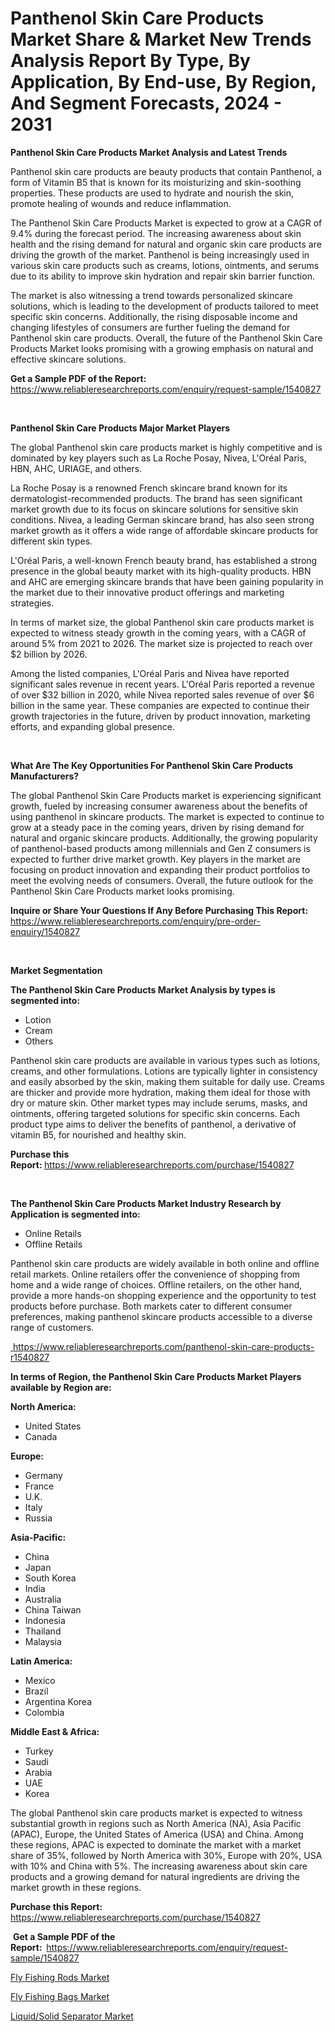 <p><h1>Panthenol Skin Care Products Market Share & Market New Trends Analysis Report By Type, By Application, By End-use, By Region, And Segment Forecasts, 2024 - 2031</h1></p><p><strong>Panthenol Skin Care Products Market Analysis and Latest Trends</strong></p>
<p><p>Panthenol skin care products are beauty products that contain Panthenol, a form of Vitamin B5 that is known for its moisturizing and skin-soothing properties. These products are used to hydrate and nourish the skin, promote healing of wounds and reduce inflammation.</p><p>The Panthenol Skin Care Products Market is expected to grow at a CAGR of 9.4% during the forecast period. The increasing awareness about skin health and the rising demand for natural and organic skin care products are driving the growth of the market. Panthenol is being increasingly used in various skin care products such as creams, lotions, ointments, and serums due to its ability to improve skin hydration and repair skin barrier function.</p><p>The market is also witnessing a trend towards personalized skincare solutions, which is leading to the development of products tailored to meet specific skin concerns. Additionally, the rising disposable income and changing lifestyles of consumers are further fueling the demand for Panthenol skin care products. Overall, the future of the Panthenol Skin Care Products Market looks promising with a growing emphasis on natural and effective skincare solutions.</p></p>
<p><strong>Get a Sample PDF of the Report:&nbsp;</strong> <a href="https://www.reliableresearchreports.com/enquiry/request-sample/1540827">https://www.reliableresearchreports.com/enquiry/request-sample/1540827</a></p>
<p>&nbsp;</p>
<p><strong>Panthenol Skin Care Products Major Market Players</strong></p>
<p><p>The global Panthenol skin care products market is highly competitive and is dominated by key players such as La Roche Posay, Nivea, L'Oréal Paris, HBN, AHC, URIAGE, and others. </p><p>La Roche Posay is a renowned French skincare brand known for its dermatologist-recommended products. The brand has seen significant market growth due to its focus on skincare solutions for sensitive skin conditions. Nivea, a leading German skincare brand, has also seen strong market growth as it offers a wide range of affordable skincare products for different skin types.</p><p>L'Oréal Paris, a well-known French beauty brand, has established a strong presence in the global beauty market with its high-quality products. HBN and AHC are emerging skincare brands that have been gaining popularity in the market due to their innovative product offerings and marketing strategies.</p><p>In terms of market size, the global Panthenol skin care products market is expected to witness steady growth in the coming years, with a CAGR of around 5% from 2021 to 2026. The market size is projected to reach over $2 billion by 2026.</p><p>Among the listed companies, L'Oréal Paris and Nivea have reported significant sales revenue in recent years. L'Oréal Paris reported a revenue of over $32 billion in 2020, while Nivea reported sales revenue of over $6 billion in the same year. These companies are expected to continue their growth trajectories in the future, driven by product innovation, marketing efforts, and expanding global presence.</p></p>
<p>&nbsp;</p>
<p><strong>What Are The Key Opportunities For Panthenol Skin Care Products Manufacturers?</strong></p>
<p><p>The global Panthenol Skin Care Products market is experiencing significant growth, fueled by increasing consumer awareness about the benefits of using panthenol in skincare products. The market is expected to continue to grow at a steady pace in the coming years, driven by rising demand for natural and organic skincare products. Additionally, the growing popularity of panthenol-based products among millennials and Gen Z consumers is expected to further drive market growth. Key players in the market are focusing on product innovation and expanding their product portfolios to meet the evolving needs of consumers. Overall, the future outlook for the Panthenol Skin Care Products market looks promising.</p></p>
<p><strong>Inquire or Share Your Questions If Any Before Purchasing This Report:</strong> <a href="https://www.reliableresearchreports.com/enquiry/pre-order-enquiry/1540827">https://www.reliableresearchreports.com/enquiry/pre-order-enquiry/1540827</a></p>
<p>&nbsp;</p>
<p><strong>Market Segmentation</strong></p>
<p><strong>The Panthenol Skin Care Products Market Analysis by types is segmented into:</strong></p>
<p><ul><li>Lotion</li><li>Cream</li><li>Others</li></ul></p>
<p><p>Panthenol skin care products are available in various types such as lotions, creams, and other formulations. Lotions are typically lighter in consistency and easily absorbed by the skin, making them suitable for daily use. Creams are thicker and provide more hydration, making them ideal for those with dry or mature skin. Other market types may include serums, masks, and ointments, offering targeted solutions for specific skin concerns. Each product type aims to deliver the benefits of panthenol, a derivative of vitamin B5, for nourished and healthy skin.</p></p>
<p><strong>Purchase this Report:&nbsp;</strong><a href="https://www.reliableresearchreports.com/purchase/1540827">https://www.reliableresearchreports.com/purchase/1540827</a></p>
<p>&nbsp;</p>
<p><strong>The Panthenol Skin Care Products Market Industry Research by Application is segmented into:</strong></p>
<p><ul><li>Online Retails</li><li>Offline Retails</li></ul></p>
<p><p>Panthenol skin care products are widely available in both online and offline retail markets. Online retailers offer the convenience of shopping from home and a wide range of choices. Offline retailers, on the other hand, provide a more hands-on shopping experience and the opportunity to test products before purchase. Both markets cater to different consumer preferences, making panthenol skincare products accessible to a diverse range of customers.</p></p>
<p><a href="https://www.reliableresearchreports.com/panthenol-skin-care-products-r1540827">&nbsp;https://www.reliableresearchreports.com/panthenol-skin-care-products-r1540827</a></p>
<p><strong>In terms of Region, the Panthenol Skin Care Products Market Players available by Region are:</strong></p>
<p>
    <p> <strong> North America: </strong>
        <ul>
            <li>United States</li>
            <li>Canada</li>
        </ul>
        </p> 
    <p> <strong> Europe: </strong>
        <ul>
            <li>Germany</li>
            <li>France</li>
            <li>U.K.</li>
            <li>Italy</li>
            <li>Russia</li>
        </ul>
        </p> 
    <p> <strong> Asia-Pacific: </strong>
        <ul>
            <li>China</li>
            <li>Japan</li>
            <li>South Korea</li>
            <li>India</li>
            <li>Australia</li>
            <li>China Taiwan</li>
            <li>Indonesia</li>
            <li>Thailand</li>
            <li>Malaysia</li>
        </ul>
        </p> 
    <p> <strong> Latin America: </strong>
        <ul>
            <li>Mexico</li>
            <li>Brazil</li>
            <li>Argentina Korea</li>
            <li>Colombia</li>
        </ul>
        </p> 
    <p> <strong> Middle East & Africa: </strong>
        <ul>
            <li>Turkey</li>
            <li>Saudi</li>
            <li>Arabia</li>
            <li>UAE</li>
            <li>Korea</li>
        </ul>
    </p>
    </p>
<p><p>The global Panthenol skin care products market is expected to witness substantial growth in regions such as North America (NA), Asia Pacific (APAC), Europe, the United States of America (USA) and China. Among these regions, APAC is expected to dominate the market with a market share of 35%, followed by North America with 30%, Europe with 20%, USA with 10% and China with 5%. The increasing awareness about skin care products and a growing demand for natural ingredients are driving the market growth in these regions.</p></p>
<p><strong>Purchase this Report: </strong><a href="https://www.reliableresearchreports.com/purchase/1540827">https://www.reliableresearchreports.com/purchase/1540827</a></p>
<p>&nbsp;<strong>Get a Sample PDF of the Report:&nbsp;&nbsp;</strong><a href="https://www.reliableresearchreports.com/enquiry/request-sample/1540827">https://www.reliableresearchreports.com/enquiry/request-sample/1540827</a></p>
<p><strong></strong></p>
<p><p><a href="https://github.com/joannesouthgate/Market-Research-Report-List-3/blob/main/fly-fishing-rods-market.md">Fly Fishing Rods Market</a></p><p><a href="https://github.com/wwwkeltoum/Market-Research-Report-List-3/blob/main/fly-fishing-bags-market.md">Fly Fishing Bags Market</a></p><p><a href="https://view.publitas.com/reportprime-1/liquid-solid-separator-market-share-market-analysis-growth-trends-forecasts-for-period-from-2024-2031/">Liquid/Solid Separator Market</a></p></p>